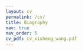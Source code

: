 ```yaml
---
layout: cv
permalink: /cv/
title: Biography
nav: true
nav_order: 5
cv_pdf: cv_xiuheng_wang.pdf
---
```

